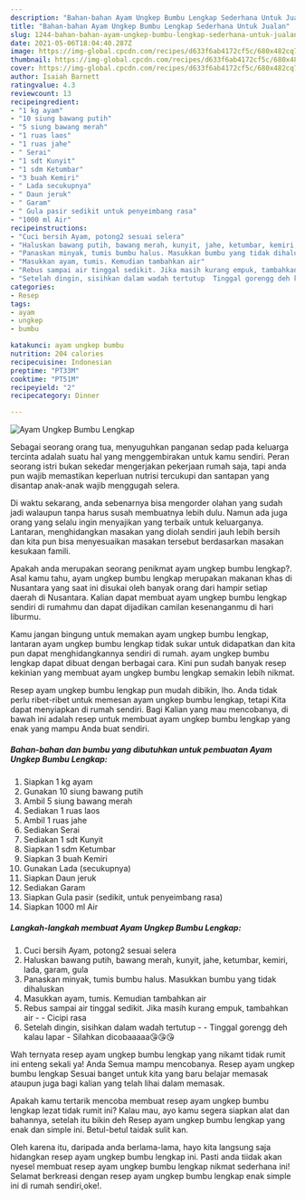 ```yaml
---
description: "Bahan-bahan Ayam Ungkep Bumbu Lengkap Sederhana Untuk Jualan"
title: "Bahan-bahan Ayam Ungkep Bumbu Lengkap Sederhana Untuk Jualan"
slug: 1244-bahan-bahan-ayam-ungkep-bumbu-lengkap-sederhana-untuk-jualan
date: 2021-05-06T18:04:40.287Z
image: https://img-global.cpcdn.com/recipes/d633f6ab4172cf5c/680x482cq70/ayam-ungkep-bumbu-lengkap-foto-resep-utama.jpg
thumbnail: https://img-global.cpcdn.com/recipes/d633f6ab4172cf5c/680x482cq70/ayam-ungkep-bumbu-lengkap-foto-resep-utama.jpg
cover: https://img-global.cpcdn.com/recipes/d633f6ab4172cf5c/680x482cq70/ayam-ungkep-bumbu-lengkap-foto-resep-utama.jpg
author: Isaiah Barnett
ratingvalue: 4.3
reviewcount: 13
recipeingredient:
- "1 kg ayam"
- "10 siung bawang putih"
- "5 siung bawang merah"
- "1 ruas laos"
- "1 ruas jahe"
- " Serai"
- "1 sdt Kunyit"
- "1 sdm Ketumbar"
- "3 buah Kemiri"
- " Lada secukupnya"
- " Daun jeruk"
- " Garam"
- " Gula pasir sedikit untuk penyeimbang rasa"
- "1000 ml Air"
recipeinstructions:
- "Cuci bersih Ayam, potong2 sesuai selera"
- "Haluskan bawang putih, bawang merah, kunyit, jahe, ketumbar, kemiri, lada, garam, gula"
- "Panaskan minyak, tumis bumbu halus. Masukkan bumbu yang tidak dihaluskan"
- "Masukkan ayam, tumis. Kemudian tambahkan air"
- "Rebus sampai air tinggal sedikit. Jika masih kurang empuk, tambahkan air  Cicipi rasa"
- "Setelah dingin, sisihkan dalam wadah tertutup  Tinggal gorengg deh kalau lapar Silahkan dicobaaaaa😘😘😘"
categories:
- Resep
tags:
- ayam
- ungkep
- bumbu

katakunci: ayam ungkep bumbu 
nutrition: 204 calories
recipecuisine: Indonesian
preptime: "PT33M"
cooktime: "PT51M"
recipeyield: "2"
recipecategory: Dinner

---
```



![Ayam Ungkep Bumbu Lengkap](https://img-global.cpcdn.com/recipes/d633f6ab4172cf5c/680x482cq70/ayam-ungkep-bumbu-lengkap-foto-resep-utama.jpg)

Sebagai seorang orang tua, menyuguhkan panganan sedap pada keluarga tercinta adalah suatu hal yang menggembirakan untuk kamu sendiri. Peran seorang istri bukan sekedar mengerjakan pekerjaan rumah saja, tapi anda pun wajib memastikan keperluan nutrisi tercukupi dan santapan yang disantap anak-anak wajib menggugah selera.

Di waktu  sekarang, anda sebenarnya bisa mengorder olahan yang sudah jadi walaupun tanpa harus susah membuatnya lebih dulu. Namun ada juga orang yang selalu ingin menyajikan yang terbaik untuk keluarganya. Lantaran, menghidangkan masakan yang diolah sendiri jauh lebih bersih dan kita pun bisa menyesuaikan masakan tersebut berdasarkan masakan kesukaan famili. 



Apakah anda merupakan seorang penikmat ayam ungkep bumbu lengkap?. Asal kamu tahu, ayam ungkep bumbu lengkap merupakan makanan khas di Nusantara yang saat ini disukai oleh banyak orang dari hampir setiap daerah di Nusantara. Kalian dapat membuat ayam ungkep bumbu lengkap sendiri di rumahmu dan dapat dijadikan camilan kesenanganmu di hari liburmu.

Kamu jangan bingung untuk memakan ayam ungkep bumbu lengkap, lantaran ayam ungkep bumbu lengkap tidak sukar untuk didapatkan dan kita pun dapat menghidangkannya sendiri di rumah. ayam ungkep bumbu lengkap dapat dibuat dengan berbagai cara. Kini pun sudah banyak resep kekinian yang membuat ayam ungkep bumbu lengkap semakin lebih nikmat.

Resep ayam ungkep bumbu lengkap pun mudah dibikin, lho. Anda tidak perlu ribet-ribet untuk memesan ayam ungkep bumbu lengkap, tetapi Kita dapat menyiapkan di rumah sendiri. Bagi Kalian yang mau mencobanya, di bawah ini adalah resep untuk membuat ayam ungkep bumbu lengkap yang enak yang mampu Anda buat sendiri.

<!--inarticleads1-->

##### Bahan-bahan dan bumbu yang dibutuhkan untuk pembuatan Ayam Ungkep Bumbu Lengkap:

1. Siapkan 1 kg ayam
1. Gunakan 10 siung bawang putih
1. Ambil 5 siung bawang merah
1. Sediakan 1 ruas laos
1. Ambil 1 ruas jahe
1. Sediakan  Serai
1. Sediakan 1 sdt Kunyit
1. Siapkan 1 sdm Ketumbar
1. Siapkan 3 buah Kemiri
1. Gunakan  Lada (secukupnya)
1. Siapkan  Daun jeruk
1. Sediakan  Garam
1. Siapkan  Gula pasir (sedikit, untuk penyeimbang rasa)
1. Siapkan 1000 ml Air




<!--inarticleads2-->

##### Langkah-langkah membuat Ayam Ungkep Bumbu Lengkap:

1. Cuci bersih Ayam, potong2 sesuai selera
1. Haluskan bawang putih, bawang merah, kunyit, jahe, ketumbar, kemiri, lada, garam, gula
1. Panaskan minyak, tumis bumbu halus. Masukkan bumbu yang tidak dihaluskan
1. Masukkan ayam, tumis. Kemudian tambahkan air
1. Rebus sampai air tinggal sedikit. Jika masih kurang empuk, tambahkan air -  - Cicipi rasa
1. Setelah dingin, sisihkan dalam wadah tertutup -  - Tinggal gorengg deh kalau lapar - Silahkan dicobaaaaa😘😘😘




Wah ternyata resep ayam ungkep bumbu lengkap yang nikamt tidak rumit ini enteng sekali ya! Anda Semua mampu mencobanya. Resep ayam ungkep bumbu lengkap Sesuai banget untuk kita yang baru belajar memasak ataupun juga bagi kalian yang telah lihai dalam memasak.

Apakah kamu tertarik mencoba membuat resep ayam ungkep bumbu lengkap lezat tidak rumit ini? Kalau mau, ayo kamu segera siapkan alat dan bahannya, setelah itu bikin deh Resep ayam ungkep bumbu lengkap yang enak dan simple ini. Betul-betul taidak sulit kan. 

Oleh karena itu, daripada anda berlama-lama, hayo kita langsung saja hidangkan resep ayam ungkep bumbu lengkap ini. Pasti anda tiidak akan nyesel membuat resep ayam ungkep bumbu lengkap nikmat sederhana ini! Selamat berkreasi dengan resep ayam ungkep bumbu lengkap enak simple ini di rumah sendiri,oke!.

